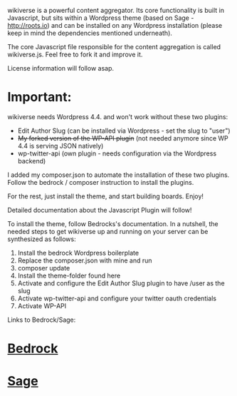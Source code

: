 wikiverse is a powerful content aggregator. Its core functionality is built in Javascript, but sits within a Wordpress theme (based on Sage - http://roots.io) and can be installed on any Wordpress installation (please keep in mind the dependencies mentioned underneath).

The core Javascript file responsible for the content aggregation is called wikiverse.js. Feel free to fork it and improve it. 

License information will follow asap. 

# Important:
wikiverse needs Wordpress 4.4. and won't work without these two plugins: 

- Edit Author Slug (can be installed via Wordpress - set the slug to "user")
- <del>My forked version of the WP-API plugin</del> (not needed anymore since WP 4.4 is serving JSON natively)
- wp-twitter-api (own plugin - needs configuration via the Wordpress backend)

I added my composer.json to automate the installation of these two plugins. Follow the bedrock / composer instruction to install the plugins. 

For the rest, just install the theme, and start building boards. Enjoy!

Detailed documentation about the Javascript Plugin will follow!

To install the theme, follow Bedrocks's documentation. In a nutshell, the needed steps to get wikiverse up and running on your server can be synthesized as follows: 

1. Install the bedrock Wordpress boilerplate 
2. Replace the composer.json with mine and run 
3. composer update
4. Install the theme-folder found here
5. Activate and configure the Edit Author Slug plugin to have /user as the slug
6. Activate wp-twitter-api and configure your twitter oauth credentials 
7. Activate WP-API


Links to Bedrock/Sage: 
# [Bedrock](https://roots.io/bedrock/)

# [Sage](https://roots.io/sage/)


